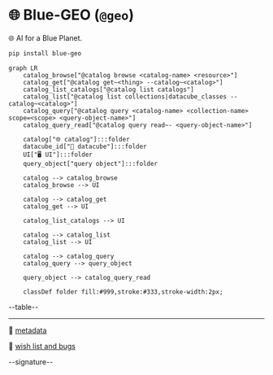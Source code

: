 # 🌐 Blue-GEO (`@geo`)

🌐 AI for a Blue Planet.

```bash
pip install blue-geo
```

```mermaid
graph LR
    catalog_browse["@catalog browse <catalog-name> <resource>"]
    catalog_get["@catalog get~<thing> --catalog~<catalog>"]
    catalog_list_catalogs["@catalog list catalogs"]
    catalog_list["@catalog list collections|datacube_classes --catalog~<catalog>"]
    catalog_query["@catalog query <catalog-name> <collection-name> scope=<scope> <query-object-name>"]
    catalog_query_read["@catalog query read~- <query-object-name>"]

    catalog["🌐 catalog"]:::folder
    datacube_id["🧊 datacube"]:::folder
    UI["🖥️ UI"]:::folder
    query_object["query object"]:::folder

    catalog --> catalog_browse
    catalog_browse --> UI

    catalog --> catalog_get
    catalog_get --> UI

    catalog_list_catalogs --> UI

    catalog --> catalog_list
    catalog_list --> UI

    catalog --> catalog_query
    catalog_query --> query_object

    query_object --> catalog_query_read

    classDef folder fill:#999,stroke:#333,stroke-width:2px;
```

--table--

---

📜 [metadata](./metadata.yaml)

🎁 [wish list and bugs](https://github.com/kamangir/blue-geo/issues/8)

--signature--